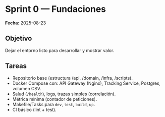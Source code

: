 # Sprint 0 — Fundaciones

**Fecha:** 2025-08-23

## Objetivo
Dejar el entorno listo para desarrollar y mostrar valor.

## Tareas
- Repositorio base (estructura /api, /domain, /infra, /scripts).
- Docker Compose con: API Gateway (Nginx), Tracking Service, Postgres, volumen CSV.
- Salud (`/health`), logs, trazas simples (correlación).
- Métrica mínima (contador de peticiones).
- Makefile/Tasks para `dev`, `test`, `build`, `up`.
- CI básico (lint + test).
